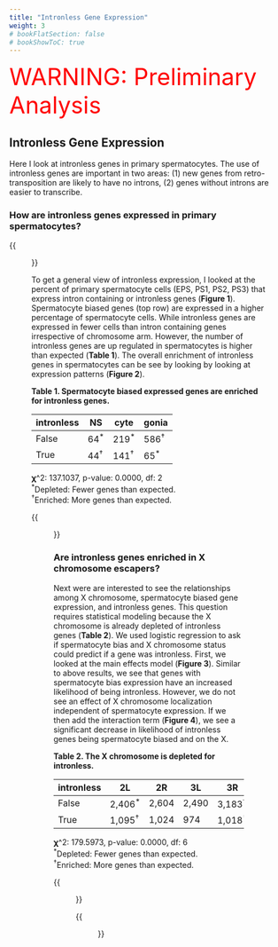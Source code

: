 ```yaml
---
title: "Intronless Gene Expression"
weight: 3
# bookFlatSection: false
# bookShowToC: true
---
```


<span style="font-size: 3em; font-weight: 'strong'; color: #ff0000;">WARNING: Preliminary Analysis</span>

## Intronless Gene Expression

Here I look at intronless genes in primary spermatocytes.
The use of intronless genes are important in two areas:
(1) new genes from retro-transposition are likely to have no introns,
(2) genes without introns are easier to transcribe.

### How are intronless genes expressed in primary spermatocytes?

{{<figure src="./x_escapers_and_intronless_genes.svg" width="100%"
caption="<b>Figure 1. Percent of spermatocyte cells with expression of intronless genes by chromosome arm.</b>">}}

To get a general view of intronless expression, I looked at the percent
of primary spermatocyte cells (EPS, PS1, PS2, PS3) that express intron
containing or intronless genes (**Figure 1**).
Spermatocyte biased genes (top row) are expressed in a higher percentage of spermatocyte cells.
While intronless genes are expressed in fewer cells than intron containing genes irrespective of chromosome arm.
However, the number of intronless genes are up regulated in spermatocytes is higher than expected (**Table 1**).
The overall enrichment of intronless genes in spermatocytes can be see by looking by looking at expression patterns (**Figure 2**).

**Table 1. Spermatocyte biased expressed genes are enriched for intronless genes.**

| intronless | NS              | cyte             | gonia           |
|------------|-----------------|------------------|-----------------|
| False      | 64<sup>\*</sup> | 219<sup>\*</sup> | 586<sup>†</sup> |
| True       | 44<sup>†</sup>  | 141<sup>†</sup>  | 65<sup>\*</sup> |

<span>𝛘^2: 137.1037, p-value: 0.0000, df: 2</span><br>
<span><sup>\*</sup>Depleted: Fewer genes than expected.</span><br>
<span><sup>†</sup>Enriched: More genes than expected.</span>

{{<figure src="./x_escapers_and_intronless_genes_heatmap.svg" width="100%"
caption="<b>Figure 2. Intronless gene expression patterns.</b> Z-scores of TPM normalized expression for 2,768 intronless genes.">}}

### Are intronless genes enriched in X chromosome escapers?

Next were are interested to see the relationships among X chromosome, spermatocyte biased gene expression, and intronless genes.
This question requires statistical modeling because the X chromosome is already depleted of intronless genes (**Table 2**).
We used logistic regression to ask if spermatocyte bias and X chromosome status could predict if a gene was intronless.
First, we looked at the main effects model (**Figure 3**).
Similar to above results, we see that genes with spermatocyte bias expression have an increased likelihood of being intronless.
However, we do not see an effect of X chromosome localization independent of spermatocyte expression.
If we then add the interaction term (**Figure 4**), we see a significant decrease in likelihood of intronless genes being spermatocyte biased and on the X.

**Table 2. The X chromosome is depleted for intronless.**

| intronless | 2L                 | 2R    | 3L    | 3R                 | 4               | X                 | Y               |
|------------|--------------------|-------|-------|--------------------|-----------------|-------------------|-----------------|
| False      | 2,406<sup>\*</sup> | 2,604 | 2,490 | 3,183<sup>†</sup>  | 96<sup>†</sup>  | 2,036<sup>†</sup> | 34<sup>\*</sup> |
| True       | 1,095<sup>†</sup>  | 1,024 | 974   | 1,018<sup>\*</sup> | 15<sup>\*</sup> | 640<sup>\*</sup>  | 79<sup>†</sup>  |

<span>𝛘^2: 179.5973, p-value: 0.0000, df: 6</span><br>
<span><sup>\*</sup>Depleted: Fewer genes than expected.</span><br>
<span><sup>†</sup>Enriched: More genes than expected.</span>

{{<figure src="./x_escapers_and_intronless_genes_main_effects.png" width="100%"
caption="<b>Figure 3. Logistic regression results of the main effects model.</b> Logit(intronless = cyte_biased + X chromosome)">}}

{{<figure src="./x_escapers_and_intronless_genes_full.png" width="100%"
caption="<b>Figure 4. Logistic regression of the full model.</b> Logit(intronless = cyte_biased + X chromosome + cyte_biased * X chromosome)">}}
